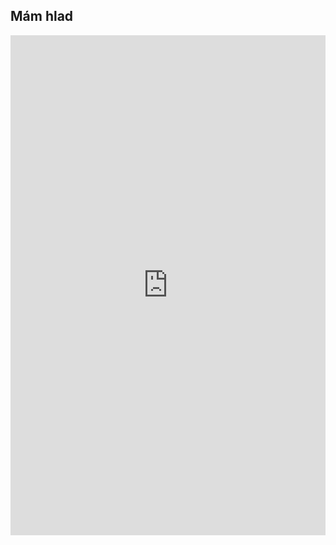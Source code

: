 ## Mám hlad
<iframe src="https://uploads.knightlab.com/storymapjs/520b940e82fbbf441c02be8455307e53/husitske-valky/index.html" frameborder="0" width="100%" height="800"></iframe>
